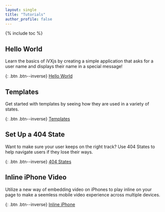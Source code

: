 ```yaml
---
layout: single
title: "Tutorials"
author_profile: false
---
```


{% include toc %}

## Hello World

Learn the basics of iVXjs by creating a simple application that 
asks for a user name and displays their name in a special message!

{: .btn .btn--inverse}
[Hello World](https://influencetech.github.io/ivx-js/developer/tutorial.hello-world)

## Templates

Get started with templates by seeing how they are used in 
a variety of states.

{: .btn .btn--inverse}
[Templates](https://influencetech.github.io/ivx-js/developer/tutorial.templates)

## Set Up a 404 State

Want to make sure your user keeps on the right track? Use 404 States
to help navigate users if they lose their ways.

{: .btn .btn--inverse}
[404 States](https://influencetech.github.io/ivx-js/developer/tutorial.set-up-a-404-state)


## Inline iPhone Video

Utilize a new way of embedding video on iPhones to play inline 
on your page to make a seemless mobile video experience across 
multiple devices.

{: .btn .btn--inverse}
[Inline iPhone](https://influencetech.github.io/ivx-js/developer/tutorial.video.iphone-inline)
